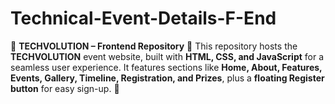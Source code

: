 # Technical-Event-Details-F-End
🌟 **TECHVOLUTION – Frontend Repository** 🚀   This repository hosts the **TECHVOLUTION** event website, built with **HTML, CSS, and JavaScript** for a seamless user experience. It features sections like **Home, About, Features, Events, Gallery, Timeline, Registration, and Prizes**, plus a **floating Register button** for easy sign-up. 🚀
